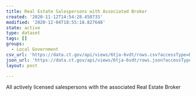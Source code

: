 ```yaml
---
title: Real Estate Salespersons with Associated Broker
created: '2020-11-12T14:54:28.458733'
modified: '2020-12-04T18:55:18.827648'
state: active
type: dataset
tags: []
groups:
  - Local Government
csv_url: 'https://data.ct.gov/api/views/6tja-6vdt/rows.csv?accessType=DOWNLOAD'
json_url: 'https://data.ct.gov/api/views/6tja-6vdt/rows.json?accessType=DOWNLOAD'
layout: post

---
```

All actively licensed salespersons with the associated Real Estate Broker
